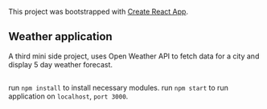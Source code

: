 This project was bootstrapped with [Create React App](https://github.com/facebook/create-react-app).

## Weather application
A third mini side project, uses Open Weather API to fetch data for a city and display 5 day weather forecast.

##
run `npm install` to install necessary modules. run `npm start` to run application on `localhost`, `port 3000`.
